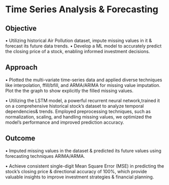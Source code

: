 
# Time Series Analysis & Forecasting


## Objective
• Utilizing historical Air Pollution dataset, impute missing values in it & forecast its future data trends. 
• Develop a ML model to accurately predict the closing price of a stock, enabling informed investment decisions.

## Approach
• Plotted the multi-variate time-series data and applied diverse techniques like interpolation, ffill/bfill, and ARMA/ARIMA for missing value imputation. Plot the the graph to show explicitly the filled missing values.

• Utilizing the LSTM model, a powerful recurrent neural network,trained it on a comprehensive historical stock’s dataset to analyze temporal dependencies& trends. Employed preprocessing techniques, such as normalization, scaling, and handling missing values, we optimized the model’s performance and improved prediction accuracy.

## Outcome
• Imputed missing values in the dataset & predicted its future values using forecasting techniques ARIMA/ARMA. 

• Achieve consistent single-digit Mean Square Error (MSE) in predicting the stock’s closing price & directional accuracy of 100%, which provide valuable insights to improve investment strategies & financial planning.

